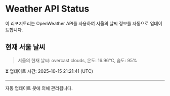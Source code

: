 
# Weather API Status

이 리포지토리는 OpenWeather API를 사용하여 서울의 날씨 정보를 자동으로 업데이트합니다.

## 현재 서울 날씨
> 서울의 현재 날씨: overcast clouds, 온도: 16.96°C, 습도: 95%

⏳ 업데이트 시간: 2025-10-15 21:21:41 (UTC)

---
자동 업데이트 봇에 의해 관리됩니다.
